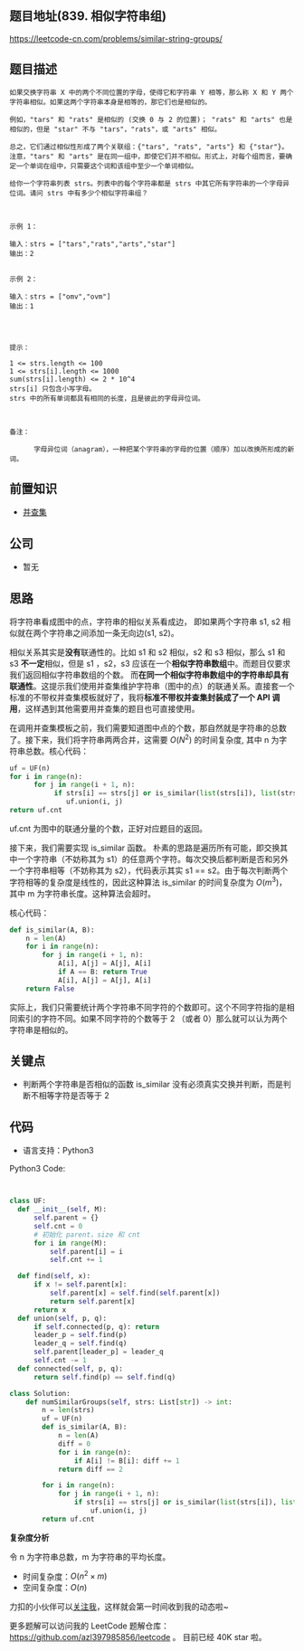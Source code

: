 ## 题目地址(839. 相似字符串组)

https://leetcode-cn.com/problems/similar-string-groups/

## 题目描述

```
如果交换字符串 X 中的两个不同位置的字母，使得它和字符串 Y 相等，那么称 X 和 Y 两个字符串相似。如果这两个字符串本身是相等的，那它们也是相似的。

例如，"tars" 和 "rats" 是相似的 (交换 0 与 2 的位置)； "rats" 和 "arts" 也是相似的，但是 "star" 不与 "tars"，"rats"，或 "arts" 相似。

总之，它们通过相似性形成了两个关联组：{"tars", "rats", "arts"} 和 {"star"}。注意，"tars" 和 "arts" 是在同一组中，即使它们并不相似。形式上，对每个组而言，要确定一个单词在组中，只需要这个词和该组中至少一个单词相似。

给你一个字符串列表 strs。列表中的每个字符串都是 strs 中其它所有字符串的一个字母异位词。请问 strs 中有多少个相似字符串组？

 

示例 1：

输入：strs = ["tars","rats","arts","star"]
输出：2


示例 2：

输入：strs = ["omv","ovm"]
输出：1


 

提示：

1 <= strs.length <= 100
1 <= strs[i].length <= 1000
sum(strs[i].length) <= 2 * 10^4
strs[i] 只包含小写字母。
strs 中的所有单词都具有相同的长度，且是彼此的字母异位词。

 

备注：

      字母异位词（anagram），一种把某个字符串的字母的位置（顺序）加以改换所形成的新词。
```

## 前置知识

- [并查集](https://github.com/azl397985856/leetcode/blob/master/thinkings/union-find.md)

## 公司

- 暂无

## 思路

将字符串看成图中的点，字符串的相似关系看成边， 即如果两个字符串 s1, s2 相似就在两个字符串之间添加一条无向边(s1, s2)。

相似关系其实是**没有**联通性的。比如 s1 和 s2 相似，s2 和 s3 相似，那么 s1 和 s3 **不一定**相似，但是 s1 ，s2，s3 应该在一个**相似字符串数组**中。而题目仅要求我们返回相似字符串数组的个数。 而**在同一个相似字符串数组中的字符串却具有联通性**。这提示我们使用并查集维护字符串（图中的点）的联通关系。直接套一个标准的不带权并查集模板就好了，我将**标准不带权并查集封装成了一个 API 调用**，这样遇到其他需要用并查集的题目也可直接使用。

在调用并查集模板之前，我们需要知道图中点的个数，那自然就是字符串的总数了。接下来，我们将字符串两两合并，这需要 $O(N^2)$ 的时间复杂度, 其中 n 为字符串总数。核心代码：

```python
uf = UF(n)
for i in range(n):
      for j in range(i + 1, n):
           if strs[i] == strs[j] or is_similar(list(strs[i]), list(strs[j])):
              uf.union(i, j)
return uf.cnt
```

uf.cnt 为图中的联通分量的个数，正好对应题目的返回。

接下来，我们需要实现 is_similar 函数。 朴素的思路是遍历所有可能，即交换其中一个字符串（不妨称其为 s1）的任意两个字符。每次交换后都判断是否和另外一个字符串相等（不妨称其为 s2），代码表示其实 s1 == s2。由于每次判断两个字符相等的复杂度是线性的，因此这种算法 is_similar 的时间复杂度为 $O(m^3)$，其中 m 为字符串长度。这种算法会超时。

核心代码：

```py
def is_similar(A, B):
    n = len(A)
    for i in range(n):
        for j in range(i + 1, n):
            A[i], A[j] = A[j], A[i]
            if A == B: return True
            A[i], A[j] = A[j], A[i]
    return False
```

实际上，我们只需要统计两个字符串不同字符的个数即可。这个不同字符指的是相同索引的字符不同。如果不同字符的个数等于 2 （或者 0）那么就可以认为两个字符串是相似的。

## 关键点

- 判断两个字符串是否相似的函数 is_similar 没有必须真实交换并判断，而是判断不相等字符是否等于 2

## 代码

- 语言支持：Python3

Python3 Code:

```python


class UF:
  def __init__(self, M):
      self.parent = {}
      self.cnt = 0
      # 初始化 parent，size 和 cnt
      for i in range(M):
          self.parent[i] = i
          self.cnt += 1

  def find(self, x):
      if x != self.parent[x]:
          self.parent[x] = self.find(self.parent[x])
          return self.parent[x]
      return x
  def union(self, p, q):
      if self.connected(p, q): return
      leader_p = self.find(p)
      leader_q = self.find(q)
      self.parent[leader_p] = leader_q
      self.cnt -= 1
  def connected(self, p, q):
      return self.find(p) == self.find(q)

class Solution:
    def numSimilarGroups(self, strs: List[str]) -> int:
        n = len(strs)
        uf = UF(n)
        def is_similar(A, B):
            n = len(A)
            diff = 0
            for i in range(n):
                if A[i] != B[i]: diff += 1
            return diff == 2

        for i in range(n):
            for j in range(i + 1, n):
                if strs[i] == strs[j] or is_similar(list(strs[i]), list(strs[j])):
                    uf.union(i, j)
        return uf.cnt

```

**复杂度分析**

令 n 为字符串总数，m 为字符串的平均长度。

- 时间复杂度：$O(n^2\times m)$
- 空间复杂度：$O(n)$

力扣的小伙伴可以[关注我](https://leetcode-cn.com/u/fe-lucifer/)，这样就会第一时间收到我的动态啦~

更多题解可以访问我的 LeetCode 题解仓库：https://github.com/azl397985856/leetcode 。 目前已经 40K star 啦。

